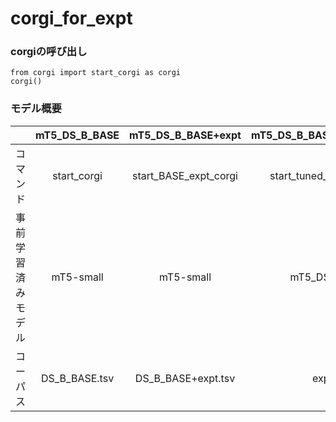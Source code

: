 # corgi_for_expt 

### corgiの呼び出し
```
from corgi import start_corgi as corgi
corgi()
```

### モデル概要
|                    | mT5_DS_B_BASE | mT5_DS_B_BASE+expt     | mT5_DS_B_BASE_tuned_by_expt  | 
| :------------------: | :-------------: | :---------------------: | :---------------------------: | 
| コマンド          | start_corgi   | start_BASE_expt_corgi | start_tuned_by_expt_corgi   | 
| 事前学習済みモデル | mT5-small     | mT5-small             | mT5_DS_B_BASE               | 
| コーパス          | DS_B_BASE.tsv | DS_B_BASE+expt.tsv    | expt.tsv          | 


